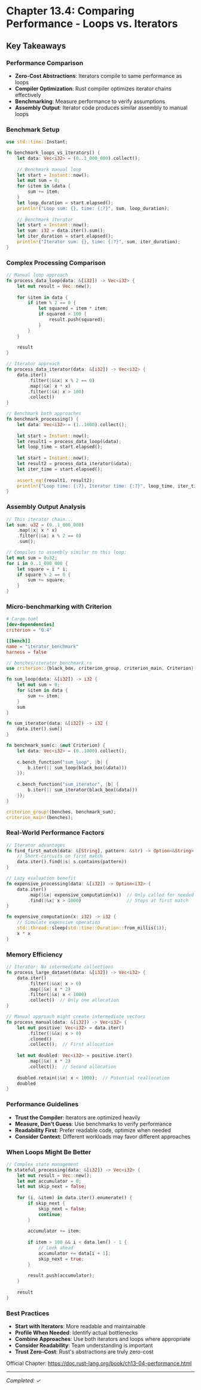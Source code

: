 # Chapter 13.4: Comparing Performance - Loops vs. Iterators

## Key Takeaways

### Performance Comparison
- **Zero-Cost Abstractions**: Iterators compile to same performance as loops
- **Compiler Optimization**: Rust compiler optimizes iterator chains effectively
- **Benchmarking**: Measure performance to verify assumptions
- **Assembly Output**: Iterator code produces similar assembly to manual loops

### Benchmark Setup
```rust
use std::time::Instant;

fn benchmark_loops_vs_iterators() {
    let data: Vec<i32> = (0..1_000_000).collect();
    
    // Benchmark manual loop
    let start = Instant::now();
    let mut sum = 0;
    for &item in &data {
        sum += item;
    }
    let loop_duration = start.elapsed();
    println!("Loop sum: {}, time: {:?}", sum, loop_duration);
    
    // Benchmark iterator
    let start = Instant::now();
    let sum: i32 = data.iter().sum();
    let iter_duration = start.elapsed();
    println!("Iterator sum: {}, time: {:?}", sum, iter_duration);
}
```

### Complex Processing Comparison
```rust
// Manual loop approach
fn process_data_loop(data: &[i32]) -> Vec<i32> {
    let mut result = Vec::new();
    
    for &item in data {
        if item % 2 == 0 {
            let squared = item * item;
            if squared > 100 {
                result.push(squared);
            }
        }
    }
    
    result
}

// Iterator approach
fn process_data_iterator(data: &[i32]) -> Vec<i32> {
    data.iter()
        .filter(|&&x| x % 2 == 0)
        .map(|&x| x * x)
        .filter(|&x| x > 100)
        .collect()
}

// Benchmark both approaches
fn benchmark_processing() {
    let data: Vec<i32> = (1..1000).collect();
    
    let start = Instant::now();
    let result1 = process_data_loop(&data);
    let loop_time = start.elapsed();
    
    let start = Instant::now();
    let result2 = process_data_iterator(&data);
    let iter_time = start.elapsed();
    
    assert_eq!(result1, result2);
    println!("Loop time: {:?}, Iterator time: {:?}", loop_time, iter_time);
}
```

### Assembly Output Analysis
```rust
// This iterator chain...
let sum: u32 = (0..1_000_000)
    .map(|x| x * x)
    .filter(|&x| x % 2 == 0)
    .sum();

// Compiles to assembly similar to this loop:
let mut sum = 0u32;
for i in 0..1_000_000 {
    let square = i * i;
    if square % 2 == 0 {
        sum += square;
    }
}
```

### Micro-benchmarking with Criterion
```toml
# Cargo.toml
[dev-dependencies]
criterion = "0.4"

[[bench]]
name = "iterator_benchmark"
harness = false
```

```rust
// benches/iterator_benchmark.rs
use criterion::{black_box, criterion_group, criterion_main, Criterion};

fn sum_loop(data: &[i32]) -> i32 {
    let mut sum = 0;
    for &item in data {
        sum += item;
    }
    sum
}

fn sum_iterator(data: &[i32]) -> i32 {
    data.iter().sum()
}

fn benchmark_sum(c: &mut Criterion) {
    let data: Vec<i32> = (0..1000).collect();
    
    c.bench_function("sum_loop", |b| {
        b.iter(|| sum_loop(black_box(&data)))
    });
    
    c.bench_function("sum_iterator", |b| {
        b.iter(|| sum_iterator(black_box(&data)))
    });
}

criterion_group!(benches, benchmark_sum);
criterion_main!(benches);
```

### Real-World Performance Factors
```rust
// Iterator advantages
fn find_first_match(data: &[String], pattern: &str) -> Option<&String> {
    // Short-circuits on first match
    data.iter().find(|s| s.contains(pattern))
}

// Lazy evaluation benefit
fn expensive_processing(data: &[i32]) -> Option<i32> {
    data.iter()
        .map(|&x| expensive_computation(x))  // Only called for needed items
        .find(|&x| x > 1000)                 // Stops at first match
}

fn expensive_computation(x: i32) -> i32 {
    // Simulate expensive operation
    std::thread::sleep(std::time::Duration::from_millis(1));
    x * x
}
```

### Memory Efficiency
```rust
// Iterator: No intermediate collections
fn process_large_dataset(data: &[i32]) -> Vec<i32> {
    data.iter()
        .filter(|&&x| x > 0)
        .map(|&x| x * 2)
        .filter(|&x| x < 1000)
        .collect()  // Only one allocation
}

// Manual approach might create intermediate vectors
fn process_manual(data: &[i32]) -> Vec<i32> {
    let mut positive: Vec<i32> = data.iter()
        .filter(|&&x| x > 0)
        .cloned()
        .collect();  // First allocation
    
    let mut doubled: Vec<i32> = positive.iter()
        .map(|&x| x * 2)
        .collect();  // Second allocation
    
    doubled.retain(|&x| x < 1000);  // Potential reallocation
    doubled
}
```

### Performance Guidelines
- **Trust the Compiler**: Iterators are optimized heavily
- **Measure, Don't Guess**: Use benchmarks to verify performance
- **Readability First**: Prefer readable code, optimize when needed
- **Consider Context**: Different workloads may favor different approaches

### When Loops Might Be Better
```rust
// Complex state management
fn stateful_processing(data: &[i32]) -> Vec<i32> {
    let mut result = Vec::new();
    let mut accumulator = 0;
    let mut skip_next = false;
    
    for (i, &item) in data.iter().enumerate() {
        if skip_next {
            skip_next = false;
            continue;
        }
        
        accumulator += item;
        
        if item > 100 && i < data.len() - 1 {
            // Look ahead
            accumulator += data[i + 1];
            skip_next = true;
        }
        
        result.push(accumulator);
    }
    
    result
}
```

### Best Practices
- **Start with Iterators**: More readable and maintainable
- **Profile When Needed**: Identify actual bottlenecks
- **Combine Approaches**: Use both iterators and loops where appropriate
- **Consider Readability**: Team understanding is important
- **Trust Zero-Cost**: Rust's abstractions are truly zero-cost

Official Chapter: https://doc.rust-lang.org/book/ch13-04-performance.html

---
*Completed: ✓*